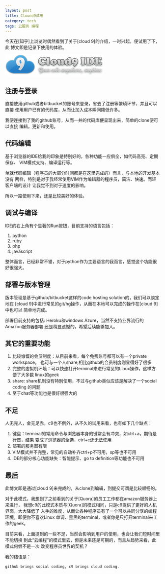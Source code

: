 ```yaml
---
layout: post
title: Clound9试用
category: tech
tags: 云服务 编程
---
```


今天在[知乎]上浏览时偶然看到了关于[cloud 9]的介绍，一时兴起，便试用了下，此
博文即是记录下使用的体验。

![c9](/assets/images/logo_cloud9.png)

## 注册与登录

直接使用github或者bitbucket的账号来登录，省去了注册等繁琐环节，并且可以直接
使用用户已有的代码库，从而让加入成本瞬间降低许多。

我便连接到了我的github账号，从而一并的代码库便呈现出来，简单的clone便可以直接
编辑，更新和使用。

## 代码编辑

基于浏览器的IDE给我的印象是特别好的，各种功能一应俱全，如代码高亮、定期保存、
VIM模式支持、编译运行等。

单就代码编辑（程序员的大部分时间都是在这里完成的）而言，与本地的开发基本没有
两样，特别是对于我经常使用VIM作为编辑器的程序员，简洁、快速。而轻客户端的设计
让我觉不到对于速度的影响。

所以一路使用下来，还是比较美好的体验。

## 调试与编译

IDE的右上角有个显著的Run按钮，目前支持的语言包括：

1. python
2. ruby
3. php
4. javascript

整体而言，已经非常不错，对于python作为主要语言的我而言，感觉这个功能很好很强大。

## 部署与版本管理

版本管理是基于github/bitbucket这样的code hosting solution的，我们可以淡定地在
[cloud 9]中进行常见的git/hg操作，从而在本地可以完成的操作在[cloud 9]中也可以
简单地完成。

部署目前支持的包括: Heroku和windows Azure，当然不支持业界流行的Amazon服务器部署
还是稍显遗憾的，希望后续能够加入。

## 其它的重要功能

1. 比较慷慨的会员制度：从目前来看，每个免费账号都可以有一个private workspace，
   也可与一个人share,相比github的会员制度则显得好了很多
2. 完整的虚拟机环境：可以快速打开terminal来进行常见的Linux操作，这样方便了大多数
   linux的geek
3. share: share机制没有特别使用，不过与github类似应该是解决了一个social coding
   的问题
4. 至于chat等功能也是很好很强大的

## 不足

人无完人，金无足赤，c9也不例外，从不久的试用来看，也有如下几个缺点：

1. 键盘：terminal的常用命令与浏览器本身的键常会有冲突，如ctrl+a，期待是行首，结果
   变成了浏览器的全选，ctrl+c还无法使用
2. 部署的服务器有限
3. VIM模式并不完整，常见的自动补齐ctrl+p不可用，sp等也不可用
4. IDE的部分核心功能缺失：智能提示、go to definition等功能也不可用


## 最后

此博文即是通过[cloud 9]来完成的，从clone到编辑，到提交可谓是比较顺畅的。

对于此模式，我想到了之前看到的关于[Quora]的员工工作都在amazon服务器上来进行，
我想c9的此模式本质与[Quora]的模式相同，只是c9提供了更好的人机界面，大大降低了
入手的难度，从而让各种程序员有了一个可以共同分享的编程环境，即便你不喜欢Linux
单调、黑黑的terminal，或者你是只打开terminal来工作的geek。

目前来看，上面提到的一些不足，当然会影响到用户的使用，也会让我们短时间里不能切换
到此“云编程”的模式里去，但是未来还是可期的，而且从趋势来看，此模式何尝不是一次
改变程序员世界的契机？

我的结语是：

    github brings social coding, c9 brings cloud coding.

